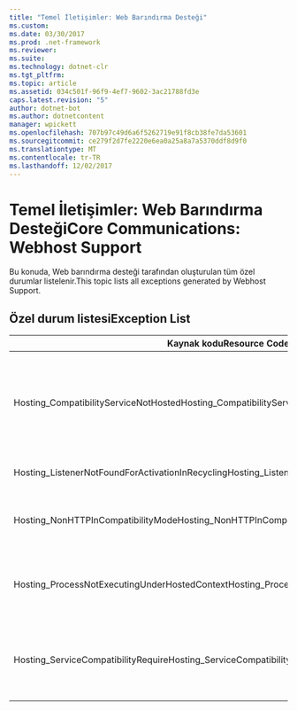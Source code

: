 ```yaml
---
title: "Temel İletişimler: Web Barındırma Desteği"
ms.custom: 
ms.date: 03/30/2017
ms.prod: .net-framework
ms.reviewer: 
ms.suite: 
ms.technology: dotnet-clr
ms.tgt_pltfrm: 
ms.topic: article
ms.assetid: 034c501f-96f9-4ef7-9602-3ac21788fd3e
caps.latest.revision: "5"
author: dotnet-bot
ms.author: dotnetcontent
manager: wpickett
ms.openlocfilehash: 707b97c49d6a6f5262719e91f8cb38fe7da53601
ms.sourcegitcommit: ce279f2d7fe2220e6ea0a25a8a7a5370ddf8d9f0
ms.translationtype: MT
ms.contentlocale: tr-TR
ms.lasthandoff: 12/02/2017
---
```

# <a name="core-communications-webhost-support"></a><span data-ttu-id="5f659-102">Temel İletişimler: Web Barındırma Desteği</span><span class="sxs-lookup"><span data-stu-id="5f659-102">Core Communications: Webhost Support</span></span>
<span data-ttu-id="5f659-103">Bu konuda, Web barındırma desteği tarafından oluşturulan tüm özel durumlar listelenir.</span><span class="sxs-lookup"><span data-stu-id="5f659-103">This topic lists all exceptions generated by Webhost Support.</span></span>  
  
## <a name="exception-list"></a><span data-ttu-id="5f659-104">Özel durum listesi</span><span class="sxs-lookup"><span data-stu-id="5f659-104">Exception List</span></span>  
  
|<span data-ttu-id="5f659-105">Kaynak kodu</span><span class="sxs-lookup"><span data-stu-id="5f659-105">Resource Code</span></span>|<span data-ttu-id="5f659-106">Kaynak dizesi</span><span class="sxs-lookup"><span data-stu-id="5f659-106">Resource String</span></span>|  
|-------------------|---------------------|  
|<span data-ttu-id="5f659-107">Hosting_CompatibilityServiceNotHosted</span><span class="sxs-lookup"><span data-stu-id="5f659-107">Hosting_CompatibilityServiceNotHosted</span></span>|<span data-ttu-id="5f659-108">Bu hizmet, ASP.NET uyumluluğu gerektirir.</span><span class="sxs-lookup"><span data-stu-id="5f659-108">This service requires ASP.NET compatibility.</span></span> <span data-ttu-id="5f659-109">IIS de barındırılan gerekir.</span><span class="sxs-lookup"><span data-stu-id="5f659-109">It must also be hosted in IIS.</span></span> <span data-ttu-id="5f659-110">Her iki ana bilgisayar hizmeti IIS ASP.NET uyumluluğu ile Web.config dosyasında açık veya başka bir değer AspNetCompatibilityRequirementsAttribute.AspNetCompatibilityRequirementsMode özelliğini ayarlayın.</span><span class="sxs-lookup"><span data-stu-id="5f659-110">Either host the service in IIS with ASP.NET compatibility turned on in Web.config or set the AspNetCompatibilityRequirementsAttribute.AspNetCompatibilityRequirementsMode property to a value other than Required.</span></span>|  
|<span data-ttu-id="5f659-111">Hosting_ListenerNotFoundForActivationInRecycling</span><span class="sxs-lookup"><span data-stu-id="5f659-111">Hosting_ListenerNotFoundForActivationInRecycling</span></span>|<span data-ttu-id="5f659-112">Kanal belirtilen adresinde etkin şekilde dinler.</span><span class="sxs-lookup"><span data-stu-id="5f659-112">No channel is actively listening at the specified address.</span></span> <span data-ttu-id="5f659-113">Uygulama geri dönüştürme, hizmeti kapalı.</span><span class="sxs-lookup"><span data-stu-id="5f659-113">If an application is recycling, the service is closed.</span></span>|  
|<span data-ttu-id="5f659-114">Hosting_NonHTTPInCompatibilityMode</span><span class="sxs-lookup"><span data-stu-id="5f659-114">Hosting_NonHTTPInCompatibilityMode</span></span>|<span data-ttu-id="5f659-115">ASP.NET uyumluluğu altında desteklenen yalnızca HTTP ve HTTPS protokollerdir.</span><span class="sxs-lookup"><span data-stu-id="5f659-115">The only protocols that are supported under ASP.NET compatibility are HTTP and HTTPS.</span></span> <span data-ttu-id="5f659-116">Belirtilen uç nokta kaldırın veya ASP.NET uyumluluğu uygulama için devre dışı bırakın.</span><span class="sxs-lookup"><span data-stu-id="5f659-116">Remove the specified endpoint or disable ASP.NET compatibility for the application.</span></span>|  
|<span data-ttu-id="5f659-117">Hosting_ProcessNotExecutingUnderHostedContext</span><span class="sxs-lookup"><span data-stu-id="5f659-117">Hosting_ProcessNotExecutingUnderHostedContext</span></span>|<span data-ttu-id="5f659-118">Belirtilen barındırma processcannot geçerli barındırma ortamında çağrılan.</span><span class="sxs-lookup"><span data-stu-id="5f659-118">The specified hosting processcannot be invoked within the current hosting environment.</span></span> <span data-ttu-id="5f659-119">Bu API, çağıran uygulama Internet Information Services veya Windows İşlem Etkinleştirme hizmeti barındırılması gerekir.</span><span class="sxs-lookup"><span data-stu-id="5f659-119">This API requires that the calling application be hosted in Internet Information Services or Windows Process Activation Service.</span></span>|  
|<span data-ttu-id="5f659-120">Hosting_ServiceCompatibilityRequire</span><span class="sxs-lookup"><span data-stu-id="5f659-120">Hosting_ServiceCompatibilityRequire</span></span>|<span data-ttu-id="5f659-121">ASP.NET uyumluluğu gerektirdiğinden hizmeti devre dışı bırakılamaz.</span><span class="sxs-lookup"><span data-stu-id="5f659-121">The service cannot be activated because it requires ASP.NET compatibility.</span></span> <span data-ttu-id="5f659-122">ASP.NET uyumluluğu bu uygulama için etkin değil.</span><span class="sxs-lookup"><span data-stu-id="5f659-122">ASP.NET compatibility is not enabled for this application.</span></span> <span data-ttu-id="5f659-123">ASP.NET uyumluluğu Web.config dosyasında etkinleştirmek ya da AspNetCompatibilityRequirementsAttribute.AspNetCompatibility ayarlayın.</span><span class="sxs-lookup"><span data-stu-id="5f659-123">Either enable ASP.NET compatibility in Web.config file or set the AspNetCompatibilityRequirementsAttribute.AspNetCompatibility.</span></span>|
